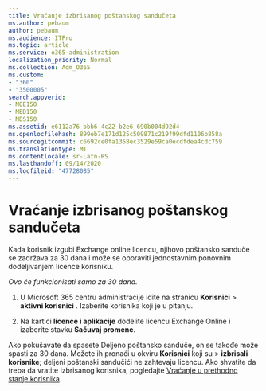 ```yaml
---
title: Vraćanje izbrisanog poštanskog sandučeta
ms.author: pebaum
author: pebaum
ms.audience: ITPro
ms.topic: article
ms.service: o365-administration
localization_priority: Normal
ms.collection: Adm_O365
ms.custom:
- "360"
- "3500005"
search.appverid:
- MOE150
- MED150
- MBS150
ms.assetid: e6112a76-bbb6-4c22-b2e6-690b004d92d4
ms.openlocfilehash: 899eb7e171d125c509871c219f99dfd1106b858a
ms.sourcegitcommit: c6692ce0fa1358ec3529e59ca0ecdfdea4cdc759
ms.translationtype: MT
ms.contentlocale: sr-Latn-RS
ms.lasthandoff: 09/14/2020
ms.locfileid: "47728085"
---
```

# <a name="restore-a-deleted-mailbox"></a>Vraćanje izbrisanog poštanskog sandučeta

Kada korisnik izgubi Exchange online licencu, njihovo poštansko sanduče se zadržava za 30 dana i može se oporaviti jednostavnim ponovnim dodeljivanjem licence korisniku.
  
 *Ovo će funkcionisati samo za 30 dana.*  
  
1. U Microsoft 365 centru administracije idite na stranicu **Korisnici** \> **aktivni korisnici** . Izaberite korisnika koji je u pitanju.

2. Na kartici **licence i aplikacije** dodelite licencu Exchange Online i izaberite stavku **Sačuvaj promene**.

Ako pokušavate da spasete Deljeno poštansko sanduče, on se takođe može spasti za 30 dana. Možete ih pronaći u okviru **Korisnici** koji su \> **izbrisali korisnike**; deljeni poštanski sandučići ne zahtevaju licencu. Ako shvatite da treba da vratite izbrisanog korisnika, pogledajte [Vraćanje u prethodno stanje korisnika](https://docs.microsoft.com/microsoft-365/admin/add-users/restore-user).
  